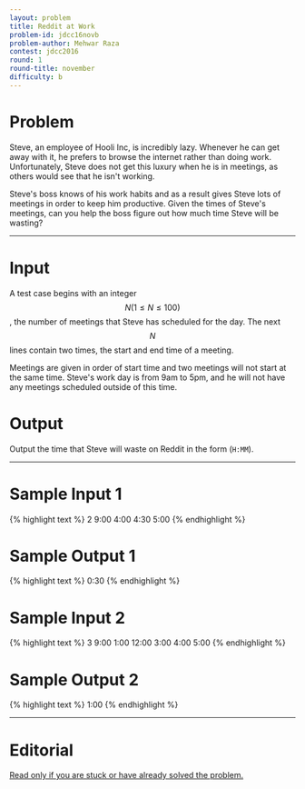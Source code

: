 ```yaml
---
layout: problem
title: Reddit at Work
problem-id: jdcc16novb
problem-author: Mehwar Raza
contest: jdcc2016
round: 1
round-title: november
difficulty: b
---
```


# Problem
Steve, an employee of Hooli Inc, is incredibly lazy. Whenever he can get away with it, he prefers to browse the internet rather than doing work. Unfortunately, Steve does not get this luxury when he is in meetings, as others would see that he isn't working.

Steve's boss knows of his work habits and as a result gives Steve lots of meetings in order to keep him productive. Given the times of Steve's meetings, can you help the boss figure out how much time Steve will be wasting?

---

# Input
A test case begins with an integer $$N (1 \leq N \leq 100)$$, the number of meetings that Steve has scheduled for the day. The next $$N$$ lines contain two times, the start and end time of a meeting.

Meetings are given in order of start time and two meetings will not start at the same time. Steve's work day is from 9am to 5pm, and he will not have any meetings scheduled outside of this time.

# Output
Output the time that Steve will waste on Reddit in the form (`H:MM`).

---

# Sample Input 1
{% highlight text %}
2
9:00 4:00
4:30 5:00
{% endhighlight %}

# Sample Output 1
{% highlight text %}
0:30
{% endhighlight %}

# Sample Input 2
{% highlight text %}
3
9:00 1:00
12:00 3:00
4:00 5:00
{% endhighlight %}

# Sample Output 2
{% highlight text %}
1:00
{% endhighlight %}

---

# Editorial
[Read only if you are stuck or have already solved the problem.](/cpt-editorials/jdcc/2016/november/b)